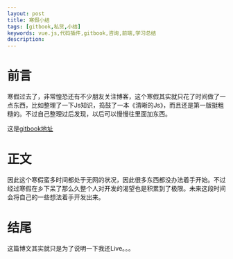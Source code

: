 ```yaml
---
layout: post
title: 寒假小结
tags: [gitbook,私货,小结]
keywords: vue.js,代码插件,gitbook,咨询,前端,学习总结
description: 
---
```


# 前言

寒假过去了，非常惶恐还有不少朋友关注博客，这个寒假其实就只花了时间做了一点东西，比如整理了一下Js知识，捣鼓了一本《清晰的Js》，而且还是第一版挺粗糙的。不过自己整理过后发现，以后可以慢慢往里面加东西。

这是[gitbook地址](https://linshuizhaoying.gitbooks.io/-cjs/content/index.html)


# 正文

因此这个寒假蛮多时间都处于无网的状况，因此很多东西都没办法着手开始。不过经过寒假在乡下呆了那么久整个人对开发的渴望也是积累到了极限。未来这段时间会将自己的一些想法着手开发出来。

# 结尾

这篇博文其实就只是为了说明一下我还Live。。。




